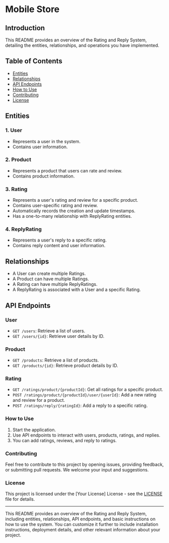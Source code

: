 # Mobile Store

## Introduction

This README provides an overview of the Rating and Reply System, detailing the entities, relationships, and operations you have implemented.

## Table of Contents

- [Entities](#entities)
- [Relationships](#relationships)
- [API Endpoints](#api-endpoints)
- [How to Use](#how-to-use)
- [Contributing](#contributing)
- [License](#license)

## Entities

### 1. User
- Represents a user in the system.
- Contains user information.

### 2. Product
- Represents a product that users can rate and review.
- Contains product information.

### 3. Rating
- Represents a user's rating and review for a specific product.
- Contains user-specific rating and review.
- Automatically records the creation and update timestamps.
- Has a one-to-many relationship with ReplyRating entities.

### 4. ReplyRating
- Represents a user's reply to a specific rating.
- Contains reply content and user information.

## Relationships

- A User can create multiple Ratings.
- A Product can have multiple Ratings.
- A Rating can have multiple ReplyRatings.
- A ReplyRating is associated with a User and a specific Rating.

## API Endpoints

### User

- `GET /users`: Retrieve a list of users.
- `GET /users/{id}`: Retrieve user details by ID.

### Product

- `GET /products`: Retrieve a list of products.
- `GET /products/{id}`: Retrieve product details by ID.

### Rating

- `GET /ratings/product/{productId}`: Get all ratings for a specific product.
- `POST /ratings/product/{productId}/user/{userId}`: Add a new rating and review for a product.
- `POST /ratings/reply/{ratingId}`: Add a reply to a specific rating.

### How to Use

1. Start the application.
2. Use API endpoints to interact with users, products, ratings, and replies.
3. You can add ratings, reviews, and reply to ratings.

### Contributing

Feel free to contribute to this project by opening issues, providing feedback, or submitting pull requests. We welcome your input and suggestions.

### License

This project is licensed under the [Your License] License - see the [LICENSE](LICENSE) file for details.

---

This README provides an overview of the Rating and Reply System, including entities, relationships, API endpoints, and basic instructions on how to use the system. You can customize it further to include installation instructions, deployment details, and other relevant information about your project.
